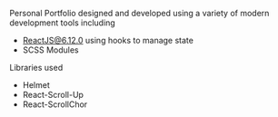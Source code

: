 Personal Portfolio designed and developed using a variety of modern development tools including
- ReactJS@6.12.0 using hooks to manage state
- SCSS Modules

Libraries used
- Helmet
- React-Scroll-Up
- React-ScrollChor
